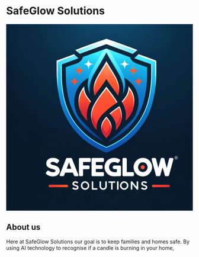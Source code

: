 # SafeGlow Solutions


<img src="safeglow.png">



## About us

Here at SafeGlow Solutions our goal is to keep families and homes safe. By using AI technology to recognise if a candle is burning in your home, 
